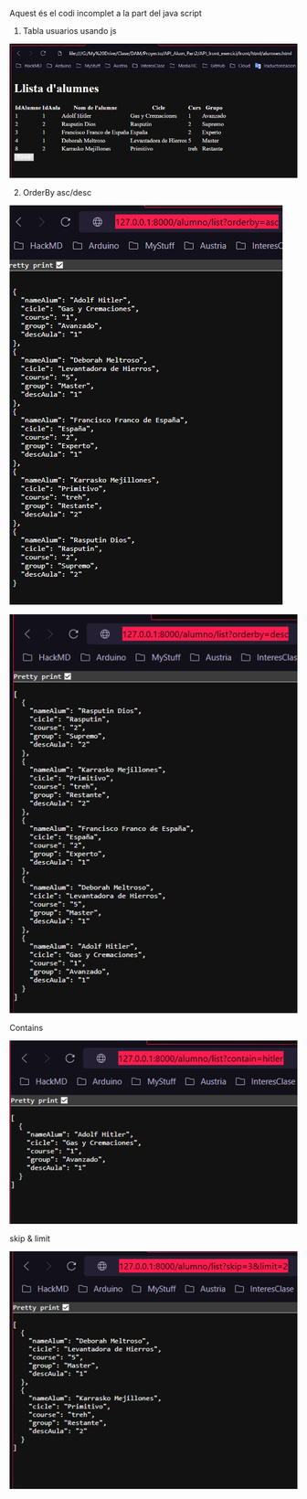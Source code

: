 Aquest és el codi incomplet a la part del java script

1. Tabla usuarios usando js

![Alumnos por indice](API/Fotos/TablaAlumnos.png)

2. OrderBy asc/desc

![ascendente](API/Fotos/ascendente.png)

![descendente](API/Fotos/descendente.png)

Contains

![Contain](API/Fotos/Contain.png)

skip & limit

![skip & limit](API/Fotos/skip_limit.png)